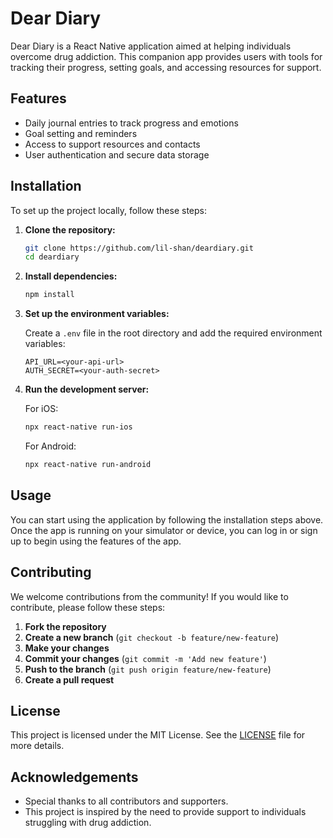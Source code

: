 # Dear Diary

Dear Diary is a React Native application aimed at helping individuals overcome drug addiction. This companion app provides users with tools for tracking their progress, setting goals, and accessing resources for support.

## Features

- Daily journal entries to track progress and emotions
- Goal setting and reminders
- Access to support resources and contacts
- User authentication and secure data storage

## Installation

To set up the project locally, follow these steps:

1. **Clone the repository:**

    ```bash
    git clone https://github.com/lil-shan/deardiary.git
    cd deardiary
    ```

2. **Install dependencies:**

    ```bash
    npm install
    ```

3. **Set up the environment variables:**

    Create a `.env` file in the root directory and add the required environment variables:

    ```env
    API_URL=<your-api-url>
    AUTH_SECRET=<your-auth-secret>
    ```

4. **Run the development server:**

    For iOS:

    ```bash
    npx react-native run-ios
    ```

    For Android:

    ```bash
    npx react-native run-android
    ```

## Usage

You can start using the application by following the installation steps above. Once the app is running on your simulator or device, you can log in or sign up to begin using the features of the app.

## Contributing

We welcome contributions from the community! If you would like to contribute, please follow these steps:

1. **Fork the repository**
2. **Create a new branch** (`git checkout -b feature/new-feature`)
3. **Make your changes**
4. **Commit your changes** (`git commit -m 'Add new feature'`)
5. **Push to the branch** (`git push origin feature/new-feature`)
6. **Create a pull request**

## License

This project is licensed under the MIT License. See the [LICENSE](LICENSE) file for more details.

## Acknowledgements

- Special thanks to all contributors and supporters.
- This project is inspired by the need to provide support to individuals struggling with drug addiction.
